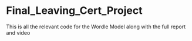 # Final_Leaving_Cert_Project
This is all the relevant code for the Wordle Model along with the full report and video
